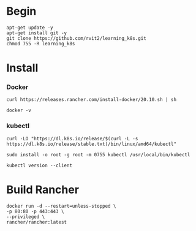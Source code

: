# Begin 
    apt-get update -y
    apt-get install git -y
    git clone https://github.com/rvit2/learning_k8s.git
    chmod 755 -R learning_k8s

# Install
### Docker
    curl https://releases.rancher.com/install-docker/20.10.sh | sh
    
    docker -v

### kubectl
    curl -LO "https://dl.k8s.io/release/$(curl -L -s https://dl.k8s.io/release/stable.txt)/bin/linux/amd64/kubectl"
    
    sudo install -o root -g root -m 0755 kubectl /usr/local/bin/kubectl
    
    kubectl version --client

# Build Rancher
    docker run -d --restart=unless-stopped \
    -p 80:80 -p 443:443 \
    --privileged \
    rancher/rancher:latest
